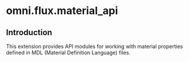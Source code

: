 # omni.flux.material_api

## Introduction

This extension provides API modules for working with material properties defined in MDL (Material Definition Language) files.
